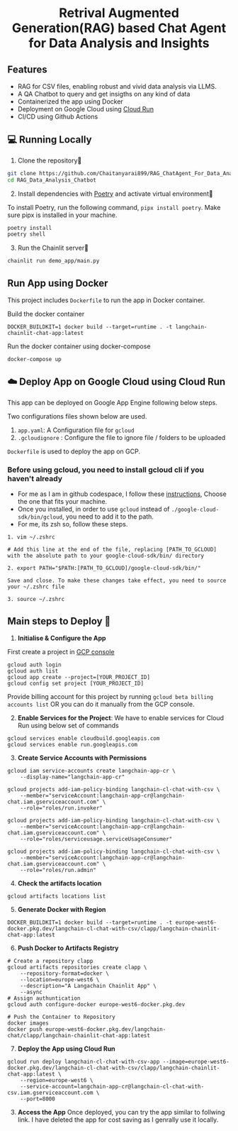 <h1 align="center">
Retrival Augmented Generation(RAG) based Chat Agent for Data Analysis and Insights
</h1>

## Features

- RAG for CSV files, enabling robust and vivid data analysis via LLMS.
- A QA Chatbot to query and get insigths on any kind of data
- Containerized the app using Docker
- Deployment on Google Cloud using [Cloud Run](https://cloud.google.com/sdk/gcloud/reference/run/deploy)
- CI/CD using Github Actions

## 💻 Running Locally

1. Clone the repository📂

```bash
git clone https://github.com/Chaitanyarai899/RAG_ChatAgent_For_Data_Analysis_and_Insights
cd RAG_Data_Analysis_Chatbot
```

2. Install dependencies with [Poetry](https://python-poetry.org/) and activate virtual environment🔨  

To install Poetry, run the following command, `pipx install poetry`. Make sure pipx is installed in your machine.  

```bash
poetry install
poetry shell
```

3. Run the Chainlit server🚀

```bash
chainlit run demo_app/main.py
```

##  Run App using Docker
This project includes `Dockerfile` to run the app in Docker container.

Build the docker container

``DOCKER_BUILDKIT=1 docker build --target=runtime . -t langchain-chainlit-chat-app:latest
``

Run the docker container using docker-compose

``docker-compose up``


☁️ Deploy App on Google Cloud using Cloud Run
--------------------------------
This app can be deployed on Google App Engine following below steps.

Two configurations files shown below are used. 

1. `app.yaml`: A Configuration file for `gcloud`
2. `.gcloudignore` : Configure the file to ignore file / folders to be uploaded

`Dockerfile` is used to deploy the app on GCP.

### Before using gcloud, you need to install gcloud cli if you haven't already
- For me as I am in github codespace, I follow these [instructions](https://cloud.google.com/sdk/docs/install#linux), Choose the one that fits your machine.
- Once you installed, in order to use `gcloud` instead of `./google-cloud-sdk/bin/gcloud`, you need to add it to the path.
- For me, its zsh so, follow these steps.
```
1. vim ~/.zshrc

# Add this line at the end of the file, replacing [PATH_TO_GCLOUD] with the absolute path to your google-cloud-sdk/bin/ directory

2. export PATH="$PATH:[PATH_TO_GCLOUD]/google-cloud-sdk/bin/"

Save and close. To make these changes take effect, you need to source your ~/.zshrc file

3. source ~/.zshrc

```

## Main steps to Deploy 🚀

1. **Initialise & Configure the App**

First create a project in [GCP console](https://console.cloud.google.com)

```
gcloud auth login
gcloud auth list
gcloud app create --project=[YOUR_PROJECT_ID]
gcloud config set project [YOUR_PROJECT_ID]
```

Provide billing account for this project by running `gcloud beta billing accounts list` OR you can do it manually from the GCP console.


2. **Enable Services for the Project**: We have to enable services for Cloud Run using below set of commands
```
gcloud services enable cloudbuild.googleapis.com
gcloud services enable run.googleapis.com
```

3. **Create Service Accounts with Permissions**
```
gcloud iam service-accounts create langchain-app-cr \
    --display-name="langchain-app-cr"

gcloud projects add-iam-policy-binding langchain-cl-chat-with-csv \
    --member="serviceAccount:langchain-app-cr@langchain-chat.iam.gserviceaccount.com" \
    --role="roles/run.invoker"

gcloud projects add-iam-policy-binding langchain-cl-chat-with-csv \
    --member="serviceAccount:langchain-app-cr@langchain-chat.iam.gserviceaccount.com" \
    --role="roles/serviceusage.serviceUsageConsumer"

gcloud projects add-iam-policy-binding langchain-cl-chat-with-csv \
    --member="serviceAccount:langchain-app-cr@langchain-chat.iam.gserviceaccount.com" \
    --role="roles/run.admin"
```

4. **Check the artifacts location**
```
gcloud artifacts locations list
```
5. **Generate Docker with Region**
```
DOCKER_BUILDKIT=1 docker build --target=runtime . -t europe-west6-docker.pkg.dev/langchain-cl-chat-with-csv/clapp/langchain-chainlit-chat-app:latest
```

6. **Push Docker to Artifacts Registry**
```
# Create a repository clapp
gcloud artifacts repositories create clapp \
    --repository-format=docker \
    --location=europe-west6 \
    --description="A Langachain Chainlit App" \
    --async
# Assign authuntication
gcloud auth configure-docker europe-west6-docker.pkg.dev

# Push the Container to Repository
docker images
docker push europe-west6-docker.pkg.dev/langchain-chat/clapp/langchain-chainlit-chat-app:latest
```

7. **Deploy the App using Cloud Run**

```
gcloud run deploy langchain-cl-chat-with-csv-app --image=europe-west6-docker.pkg.dev/langchain-cl-chat-with-csv/clapp/langchain-chainlit-chat-app:latest \
    --region=europe-west6 \
    --service-account=langchain-app-cr@langchain-cl-chat-with-csv.iam.gserviceaccount.com \
    --port=8000
```

3. **Access the App** 
Once deployed, you can try the app similar to follwing link. I have deleted the app for cost saving as I genrally use it locally.


